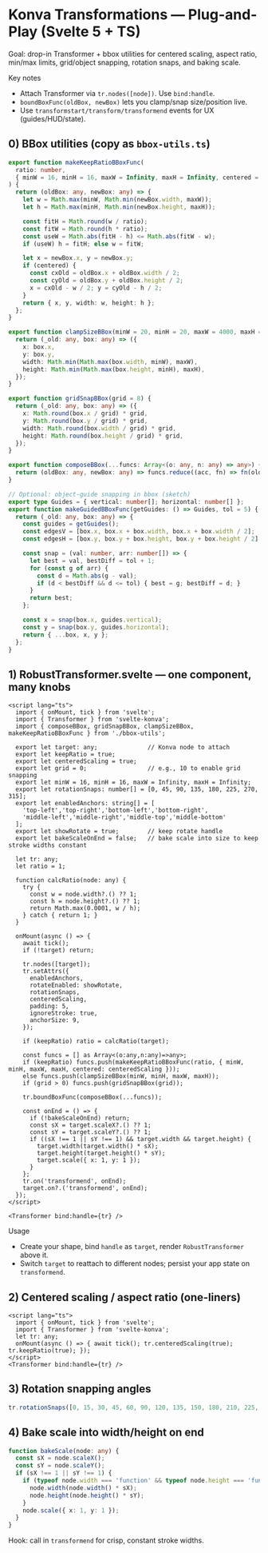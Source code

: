 # Konva Transformations — Plug-and-Play (Svelte 5 + TS)

Goal: drop-in Transformer + bbox utilities for centered scaling, aspect ratio, min/max limits, grid/object snapping, rotation snaps, and baking scale.

Key notes
- Attach Transformer via `tr.nodes([node])`. Use `bind:handle`.
- `boundBoxFunc(oldBox, newBox)` lets you clamp/snap size/position live.
- Use `transformstart/transform/transformend` events for UX (guides/HUD/state).

## 0) BBox utilities (copy as `bbox-utils.ts`)

```ts
export function makeKeepRatioBBoxFunc(
  ratio: number,
  { minW = 16, minH = 16, maxW = Infinity, maxH = Infinity, centered = false } = {}
) {
  return (oldBox: any, newBox: any) => {
    let w = Math.max(minW, Math.min(newBox.width, maxW));
    let h = Math.max(minH, Math.min(newBox.height, maxH));

    const fitH = Math.round(w / ratio);
    const fitW = Math.round(h * ratio);
    const useW = Math.abs(fitH - h) <= Math.abs(fitW - w);
    if (useW) h = fitH; else w = fitW;

    let x = newBox.x, y = newBox.y;
    if (centered) {
      const cxOld = oldBox.x + oldBox.width / 2;
      const cyOld = oldBox.y + oldBox.height / 2;
      x = cxOld - w / 2; y = cyOld - h / 2;
    }
    return { x, y, width: w, height: h };
  };
}

export function clampSizeBBox(minW = 20, minH = 20, maxW = 4000, maxH = 4000) {
  return (_old: any, box: any) => ({
    x: box.x,
    y: box.y,
    width: Math.min(Math.max(box.width, minW), maxW),
    height: Math.min(Math.max(box.height, minH), maxH),
  });
}

export function gridSnapBBox(grid = 8) {
  return (_old: any, box: any) => ({
    x: Math.round(box.x / grid) * grid,
    y: Math.round(box.y / grid) * grid,
    width: Math.round(box.width / grid) * grid,
    height: Math.round(box.height / grid) * grid,
  });
}

export function composeBBox(...funcs: Array<(o: any, n: any) => any>) {
  return (oldBox: any, newBox: any) => funcs.reduce((acc, fn) => fn(oldBox, acc), newBox);
}

// Optional: object-guide snapping in bbox (sketch)
export type Guides = { vertical: number[]; horizontal: number[] };
export function makeGuidedBBoxFunc(getGuides: () => Guides, tol = 5) {
  return (_old: any, box: any) => {
    const guides = getGuides();
    const edgesV = [box.x, box.x + box.width, box.x + box.width / 2];
    const edgesH = [box.y, box.y + box.height, box.y + box.height / 2];

    const snap = (val: number, arr: number[]) => {
      let best = val, bestDiff = tol + 1;
      for (const g of arr) {
        const d = Math.abs(g - val);
        if (d < bestDiff && d <= tol) { best = g; bestDiff = d; }
      }
      return best;
    };

    const x = snap(box.x, guides.vertical);
    const y = snap(box.y, guides.horizontal);
    return { ...box, x, y };
  };
}
```

## 1) RobustTransformer.svelte — one component, many knobs

```svelte
<script lang="ts">
  import { onMount, tick } from 'svelte';
  import { Transformer } from 'svelte-konva';
  import { composeBBox, gridSnapBBox, clampSizeBBox, makeKeepRatioBBoxFunc } from './bbox-utils';

  export let target: any;              // Konva node to attach
  export let keepRatio = true;
  export let centeredScaling = true;
  export let grid = 0;                 // e.g., 10 to enable grid snapping
  export let minW = 16, minH = 16, maxW = Infinity, maxH = Infinity;
  export let rotationSnaps: number[] = [0, 45, 90, 135, 180, 225, 270, 315];
  export let enabledAnchors: string[] = [
    'top-left','top-right','bottom-left','bottom-right',
    'middle-left','middle-right','middle-top','middle-bottom'
  ];
  export let showRotate = true;        // keep rotate handle
  export let bakeScaleOnEnd = false;   // bake scale into size to keep stroke widths constant

  let tr: any;
  let ratio = 1;

  function calcRatio(node: any) {
    try {
      const w = node.width?.() ?? 1;
      const h = node.height?.() ?? 1;
      return Math.max(0.0001, w / h);
    } catch { return 1; }
  }

  onMount(async () => {
    await tick();
    if (!target) return;

    tr.nodes([target]);
    tr.setAttrs({
      enabledAnchors,
      rotateEnabled: showRotate,
      rotationSnaps,
      centeredScaling,
      padding: 5,
      ignoreStroke: true,
      anchorSize: 9,
    });

    if (keepRatio) ratio = calcRatio(target);

    const funcs = [] as Array<(o:any,n:any)=>any>;
    if (keepRatio) funcs.push(makeKeepRatioBBoxFunc(ratio, { minW, minH, maxW, maxH, centered: centeredScaling }));
    else funcs.push(clampSizeBBox(minW, minH, maxW, maxH));
    if (grid > 0) funcs.push(gridSnapBBox(grid));

    tr.boundBoxFunc(composeBBox(...funcs));

    const onEnd = () => {
      if (!bakeScaleOnEnd) return;
      const sX = target.scaleX?.() ?? 1;
      const sY = target.scaleY?.() ?? 1;
      if ((sX !== 1 || sY !== 1) && target.width && target.height) {
        target.width(target.width() * sX);
        target.height(target.height() * sY);
        target.scale({ x: 1, y: 1 });
      }
    };
    tr.on('transformend', onEnd);
    target.on?.('transformend', onEnd);
  });
</script>

<Transformer bind:handle={tr} />
```

Usage
- Create your shape, bind `handle` as `target`, render `RobustTransformer` above it.
- Switch `target` to reattach to different nodes; persist your app state on `transformend`.

## 2) Centered scaling / aspect ratio (one-liners)

```svelte
<script lang="ts">
  import { onMount, tick } from 'svelte';
  import { Transformer } from 'svelte-konva';
  let tr: any;
  onMount(async () => { await tick(); tr.centeredScaling(true); tr.keepRatio(true); });
</script>
<Transformer bind:handle={tr} />
```

## 3) Rotation snapping angles

```ts
tr.rotationSnaps([0, 15, 30, 45, 60, 90, 120, 135, 150, 180, 210, 225, 240, 270, 300, 315, 330]);
```

## 4) Bake scale into width/height on end

```ts
function bakeScale(node: any) {
  const sX = node.scaleX();
  const sY = node.scaleY();
  if (sX !== 1 || sY !== 1) {
    if (typeof node.width === 'function' && typeof node.height === 'function') {
      node.width(node.width() * sX);
      node.height(node.height() * sY);
    }
    node.scale({ x: 1, y: 1 });
  }
}
```

Hook: call in `transformend` for crisp, constant stroke widths.
